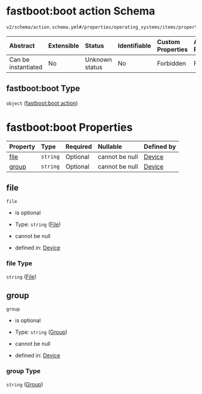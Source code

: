 # fastboot:boot action Schema

```txt
v2/schema/action.schema.yml#/properties/operating_systems/items/properties/steps/items/properties/actions/items/oneOf/10/properties/fastboot:boot
```



| Abstract            | Extensible | Status         | Identifiable | Custom Properties | Additional Properties | Access Restrictions | Defined In                                                          |
| :------------------ | :--------- | :------------- | :----------- | :---------------- | :-------------------- | :------------------ | :------------------------------------------------------------------ |
| Can be instantiated | No         | Unknown status | No           | Forbidden         | Forbidden             | none                | [device.schema.json*](../device.schema.json "open original schema") |

## fastboot:boot Type

`object` ([fastboot:boot action](device-properties-operating-systems-operating-system-properties-steps-step-properties-group-step-action-oneof-fastbootboot-action-properties-fastbootboot-action.md))

# fastboot:boot Properties

| Property        | Type     | Required | Nullable       | Defined by                                                                                                                                                                                                                                                                                                                                                          |
| :-------------- | :------- | :------- | :------------- | :------------------------------------------------------------------------------------------------------------------------------------------------------------------------------------------------------------------------------------------------------------------------------------------------------------------------------------------------------------------ |
| [file](#file)   | `string` | Optional | cannot be null | [Device](device-properties-operating-systems-operating-system-properties-steps-step-properties-group-step-action-oneof-fastbootboot-action-properties-fastbootboot-action-properties-file.md "v2/schema/action.schema.yml#/properties/operating_systems/items/properties/steps/items/properties/actions/items/oneOf/10/properties/fastboot:boot/properties/file")   |
| [group](#group) | `string` | Optional | cannot be null | [Device](device-properties-operating-systems-operating-system-properties-steps-step-properties-group-step-action-oneof-fastbootboot-action-properties-fastbootboot-action-properties-group.md "v2/schema/action.schema.yml#/properties/operating_systems/items/properties/steps/items/properties/actions/items/oneOf/10/properties/fastboot:boot/properties/group") |

## file



`file`

*   is optional

*   Type: `string` ([File](device-properties-operating-systems-operating-system-properties-steps-step-properties-group-step-action-oneof-fastbootboot-action-properties-fastbootboot-action-properties-file.md))

*   cannot be null

*   defined in: [Device](device-properties-operating-systems-operating-system-properties-steps-step-properties-group-step-action-oneof-fastbootboot-action-properties-fastbootboot-action-properties-file.md "v2/schema/action.schema.yml#/properties/operating_systems/items/properties/steps/items/properties/actions/items/oneOf/10/properties/fastboot:boot/properties/file")

### file Type

`string` ([File](device-properties-operating-systems-operating-system-properties-steps-step-properties-group-step-action-oneof-fastbootboot-action-properties-fastbootboot-action-properties-file.md))

## group



`group`

*   is optional

*   Type: `string` ([Group](device-properties-operating-systems-operating-system-properties-steps-step-properties-group-step-action-oneof-fastbootboot-action-properties-fastbootboot-action-properties-group.md))

*   cannot be null

*   defined in: [Device](device-properties-operating-systems-operating-system-properties-steps-step-properties-group-step-action-oneof-fastbootboot-action-properties-fastbootboot-action-properties-group.md "v2/schema/action.schema.yml#/properties/operating_systems/items/properties/steps/items/properties/actions/items/oneOf/10/properties/fastboot:boot/properties/group")

### group Type

`string` ([Group](device-properties-operating-systems-operating-system-properties-steps-step-properties-group-step-action-oneof-fastbootboot-action-properties-fastbootboot-action-properties-group.md))
